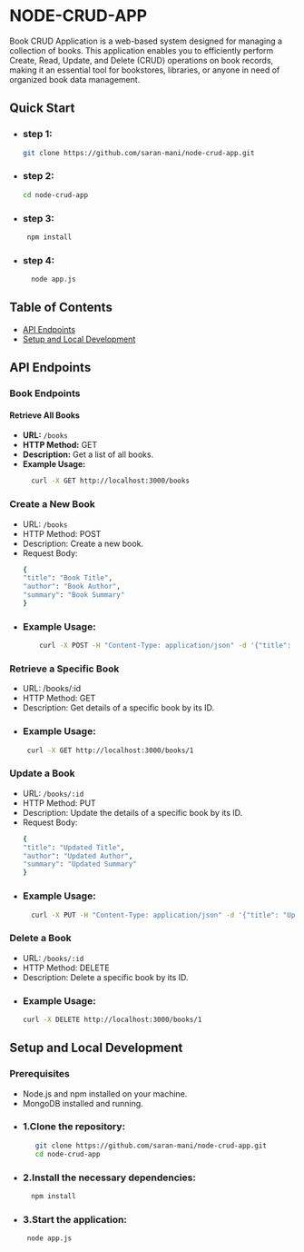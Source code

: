 # NODE-CRUD-APP

Book CRUD Application is a web-based system designed for managing a collection of books. This application enables you to efficiently perform Create, Read, Update, and Delete (CRUD) operations on book records, making it an essential tool for bookstores, libraries, or anyone in need of organized book data management.

## Quick Start
- ### step 1:
  ```bash
  git clone https://github.com/saran-mani/node-crud-app.git
- ### step 2:
  ```bash
  cd node-crud-app
- ### step 3:
  ```bash
   npm install
- ### step 4:
  ```bash
    node app.js
## Table of Contents

- [API Endpoints](#api-endpoints)
- [Setup and Local Development](#setup-and-local-development)

## API Endpoints

### Book Endpoints

#### Retrieve All Books

- **URL:** `/books`
- **HTTP Method:** GET
- **Description:** Get a list of all books.
- **Example Usage:**
  ```bash
    curl -X GET http://localhost:3000/books
### Create a New Book
- URL: `/books`
- HTTP Method: POST
- Description: Create a new book.
- Request Body:
  ```bash
  {
  "title": "Book Title",
  "author": "Book Author",
  "summary": "Book Summary"
  }
- ### Example Usage:
  ```bash
      curl -X POST -H "Content-Type: application/json" -d '{"title": "Book Title", "author": "Book Author", "summary": "Book Summary"}' http://localhost:3000/books
### Retrieve a Specific Book
- URL: /books/:id
- HTTP Method: GET
- Description: Get details of a specific book by its ID.
- ### Example Usage:
  ```bash
   curl -X GET http://localhost:3000/books/1

### Update a Book
- URL: `/books/:id`
- HTTP Method: PUT
- Description: Update the details of a specific book by its ID.
- Request Body:
  ```bash
  {
  "title": "Updated Title",
  "author": "Updated Author",
  "summary": "Updated Summary"
  }
- ### Example Usage:
  ```bash
    curl -X PUT -H "Content-Type: application/json" -d '{"title": "Updated Title", "author": "Updated Author", "summary": "Updated Summary"}' http://localhost:3000/books/1
### Delete a Book
- URL: `/books/:id`
- HTTP Method: DELETE
- Description: Delete a specific book by its ID.
- ### Example Usage:
  ```bash
  curl -X DELETE http://localhost:3000/books/1

## Setup and Local Development
### Prerequisites
- Node.js and npm installed on your machine.
- MongoDB installed and running.
- ### 1.Clone the repository:
  ```bash
     git clone https://github.com/saran-mani/node-crud-app.git
     cd node-crud-app
  
- ### 2.Install the necessary dependencies:
   ```bash 
     npm install
- ### 3.Start the application:
   ```bash
    node app.js
